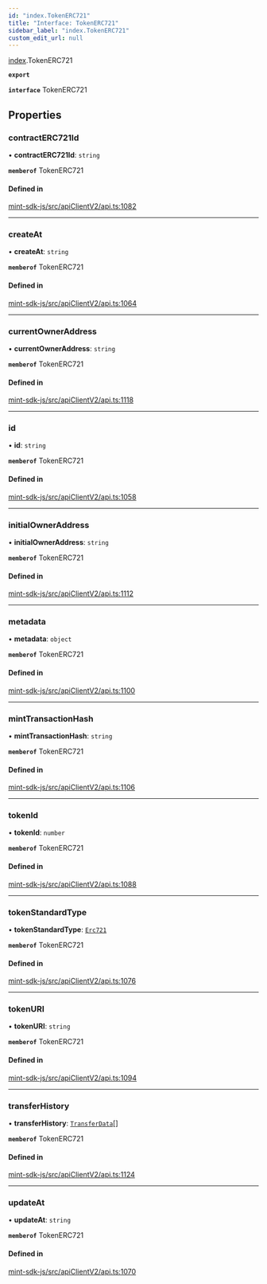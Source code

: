 ```yaml
---
id: "index.TokenERC721"
title: "Interface: TokenERC721"
sidebar_label: "index.TokenERC721"
custom_edit_url: null
---
```


[index](../modules/).TokenERC721

**`export`**

**`interface`** TokenERC721

## Properties

### contractERC721Id

• **contractERC721Id**: `string`

**`memberof`** TokenERC721

#### Defined in

[mint-sdk-js/src/apiClientV2/api.ts:1082](https://github.com/KyuzanInc/mint-sdk-js/blob/d2ac52e/src/apiClientV2/api.ts#L1082)

___

### createAt

• **createAt**: `string`

**`memberof`** TokenERC721

#### Defined in

[mint-sdk-js/src/apiClientV2/api.ts:1064](https://github.com/KyuzanInc/mint-sdk-js/blob/d2ac52e/src/apiClientV2/api.ts#L1064)

___

### currentOwnerAddress

• **currentOwnerAddress**: `string`

**`memberof`** TokenERC721

#### Defined in

[mint-sdk-js/src/apiClientV2/api.ts:1118](https://github.com/KyuzanInc/mint-sdk-js/blob/d2ac52e/src/apiClientV2/api.ts#L1118)

___

### id

• **id**: `string`

**`memberof`** TokenERC721

#### Defined in

[mint-sdk-js/src/apiClientV2/api.ts:1058](https://github.com/KyuzanInc/mint-sdk-js/blob/d2ac52e/src/apiClientV2/api.ts#L1058)

___

### initialOwnerAddress

• **initialOwnerAddress**: `string`

**`memberof`** TokenERC721

#### Defined in

[mint-sdk-js/src/apiClientV2/api.ts:1112](https://github.com/KyuzanInc/mint-sdk-js/blob/d2ac52e/src/apiClientV2/api.ts#L1112)

___

### metadata

• **metadata**: `object`

**`memberof`** TokenERC721

#### Defined in

[mint-sdk-js/src/apiClientV2/api.ts:1100](https://github.com/KyuzanInc/mint-sdk-js/blob/d2ac52e/src/apiClientV2/api.ts#L1100)

___

### mintTransactionHash

• **mintTransactionHash**: `string`

**`memberof`** TokenERC721

#### Defined in

[mint-sdk-js/src/apiClientV2/api.ts:1106](https://github.com/KyuzanInc/mint-sdk-js/blob/d2ac52e/src/apiClientV2/api.ts#L1106)

___

### tokenId

• **tokenId**: `number`

**`memberof`** TokenERC721

#### Defined in

[mint-sdk-js/src/apiClientV2/api.ts:1088](https://github.com/KyuzanInc/mint-sdk-js/blob/d2ac52e/src/apiClientV2/api.ts#L1088)

___

### tokenStandardType

• **tokenStandardType**: [`Erc721`](../enums/apiClientV2.TokenStandardType#erc721)

**`memberof`** TokenERC721

#### Defined in

[mint-sdk-js/src/apiClientV2/api.ts:1076](https://github.com/KyuzanInc/mint-sdk-js/blob/d2ac52e/src/apiClientV2/api.ts#L1076)

___

### tokenURI

• **tokenURI**: `string`

**`memberof`** TokenERC721

#### Defined in

[mint-sdk-js/src/apiClientV2/api.ts:1094](https://github.com/KyuzanInc/mint-sdk-js/blob/d2ac52e/src/apiClientV2/api.ts#L1094)

___

### transferHistory

• **transferHistory**: [`TransferData`](apiClientV2.TransferData)[]

**`memberof`** TokenERC721

#### Defined in

[mint-sdk-js/src/apiClientV2/api.ts:1124](https://github.com/KyuzanInc/mint-sdk-js/blob/d2ac52e/src/apiClientV2/api.ts#L1124)

___

### updateAt

• **updateAt**: `string`

**`memberof`** TokenERC721

#### Defined in

[mint-sdk-js/src/apiClientV2/api.ts:1070](https://github.com/KyuzanInc/mint-sdk-js/blob/d2ac52e/src/apiClientV2/api.ts#L1070)
